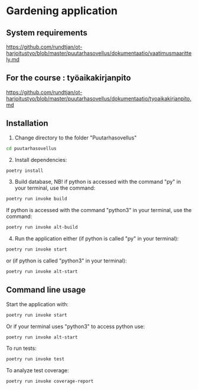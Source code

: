 # Gardening application
## System requirements  
https://github.com/rundtjan/ot-harjoitustyo/blob/master/puutarhasovellus/dokumentaatio/vaatimusmaarittely.md 
## For the course : työaikakirjanpito
https://github.com/rundtjan/ot-harjoitustyo/blob/master/puutarhasovellus/dokumentaatio/tyoaikakirjanpito.md 
## Installation
1. Change directory to the folder "Puutarhasovellus"
```bash
cd puutarhasovellus
```
2. Install dependencies:
```bash
poetry install
```
3. Build database, NB! if python is accessed with the command "py" in your terminal, use the command:  
```bash
poetry run invoke build   
```
If python is accessed with the command "python3" in your terminal, use the command:
```bash
poetry run invoke alt-build
```
4. Run the application either (if python is called "py" in your terminal):
```bash
poetry run invoke start
```
or (if python is called "python3" in your terminal):
```bash
poetry run invoke alt-start
```
## Command line usage  
Start the application with:  
```bash
poetry run invoke start
```
Or if your terminal uses "python3" to access python use:  
```bash
poetry run invoke alt-start
```
To run tests:
```bash
poetry run invoke test
```
To analyze test coverage:
```bash
poetry run invoke coverage-report
```
